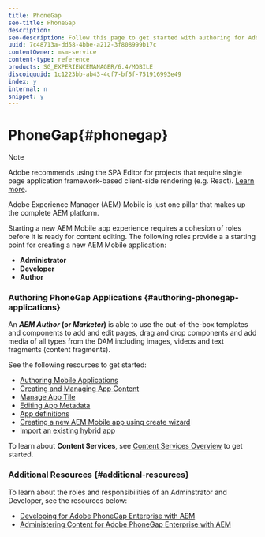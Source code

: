 ```yaml
---
title: PhoneGap
seo-title: PhoneGap
description:   
seo-description: Follow this page to get started with authoring for Adobe PhoneGap Enterprise in AEM.  
uuid: 7c48713a-dd58-4bbe-a212-3f808999b17c
contentOwner: msm-service
content-type: reference
products: SG_EXPERIENCEMANAGER/6.4/MOBILE
discoiquuid: 1c1223bb-ab43-4cf7-bf5f-751916993e49
index: y
internal: n
snippet: y
---
```


# PhoneGap{#phonegap}

>[!NOTE]
>
>Adobe recommends using the SPA Editor for projects that require single page application framework-based client-side rendering (e.g. React). [Learn more](../../sites/developing/using/spa-overview.md).

Adobe Experience Manager (AEM) Mobile is just one pillar that makes up the complete AEM platform.

Starting a new AEM Mobile app experience requires a cohesion of roles before it is ready for content editing. The following roles provide a a starting point for creating a new AEM Mobile application:

* **Administrator**
* **Developer**
* **Author**

### Authoring PhoneGap Applications {#authoring-phonegap-applications}

An ***AEM Author* (or *Marketer*)** is able to use the out-of-the-box templates and components to add and edit pages, drag and drop components and add media of all types from the DAM including images, videos and text fragments (content fragments).

See the following resources to get started:

* [Authoring Mobile Applications](../../mobile/using/phonegap-authoring-apps.md)
* [Creating and Managing App Content](../../mobile/using/phonegap-manage-app-content.md)
* [Manage App Tile](../../mobile/using/phonegap-app-details-tile.md)
* [Editing App Metadata](../../mobile/using/phonegap-editmetadata.md)
* [App definitions](../../mobile/using/phonegap-app-definitions.md)
* [Creating a new AEM Mobile app using create wizard](../../mobile/using/phonegap-create-new-app.md)
* [Import an existing hybrid app](../../mobile/using/phonegap-import-hybrid-app.md)

To learn about **Content Services**, see [Content Services Overview](/mobile/using/content-as-a-service) to get started.

### Additional Resources {#additional-resources}

To learn about the roles and responsibilities of an Adminstrator and Developer, see the resources below:

* [Developing for Adobe PhoneGap Enterprise with AEM](../../mobile/using/developing-in-phonegap.md)
* [Administering Content for Adobe PhoneGap Enterprise with AEM](../../mobile/using/administer-phonegap.md)

